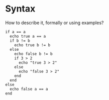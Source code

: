 # Syntax

How to describe it, formally or using examples?

```
if a == a
  echo true a == a
  if b != b
    echo true b != b
  else
    echo false b != b
    if 3 > 2
      echo "true 3 > 2"
    else
      echo "false 3 > 2"
    end
  end
else
  echo false a == a
end
```
